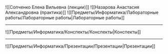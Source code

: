 ![[Сопченко Елена Вильевна (лекции)]]
![[Назарова Анастасия Александровна (практика)]]
![[Предметы/Информатика/Лабораторные работы/Лабораторные работы|Лабораторные работы]]

---

![[Предметы/Информатика/Конспекты/Конспекты|Конспекты]]

---

![[Предметы/Информатика/Презентации/Презентации|Презентации]]